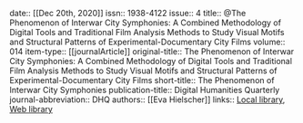 date:: [[Dec 20th, 2020]]
issn:: 1938-4122
issue:: 4
title:: @The Phenomenon of Interwar City Symphonies: A Combined Methodology of Digital Tools and Traditional Film Analysis Methods to Study Visual Motifs and Structural Patterns of Experimental-Documentary City Films
volume:: 014
item-type:: [[journalArticle]]
original-title:: The Phenomenon of Interwar City Symphonies: A Combined Methodology of Digital Tools and Traditional Film Analysis Methods to Study Visual Motifs and Structural Patterns of Experimental-Documentary City Films
short-title:: The Phenomenon of Interwar City Symphonies
publication-title:: Digital Humanities Quarterly
journal-abbreviation:: DHQ
authors:: [[Eva Hielscher]]
links:: [Local library](zotero://select/groups/2386895/items/VQWX9I7D), [Web library](https://www.zotero.org/groups/2386895/items/VQWX9I7D)
